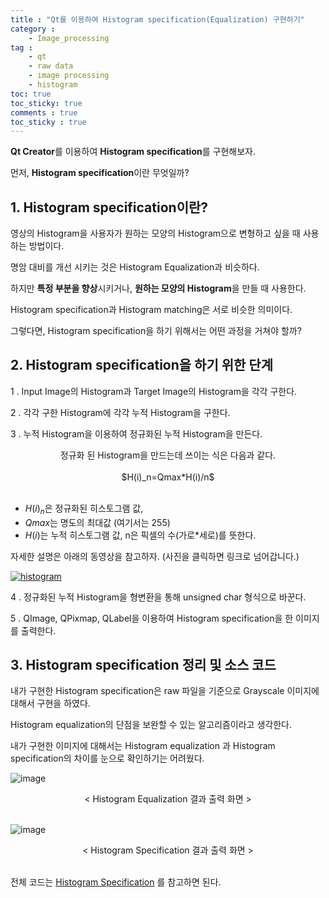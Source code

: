 ```yaml
---
title : "Qt를 이용하여 Histogram specification(Equalization) 구현하기"
category :
    - Image_processing
tag :
    - qt
    - raw data
    - image processing
    - histogram
toc: true
toc_sticky: true
comments : true
toc_sticky : true
---
```


**Qt Creator**를 이용하여 **Histogram specification**를 구현해보자.

먼저, **Histogram specification**이란 무엇일까?


## 1. Histogram specification이란?

영상의 Histogram을 사용자가 원하는 모양의 Histogram으로 변형하고 싶을 때 사용하는 방법이다.

명암 대비를 개선 시키는 것은 Histogram Equalization과 비슷하다.

하지만 **특정 부분을 향상**시키거나, **원하는 모양의 Histogram**을 만들 때 사용한다.

Histogram specification과 Histogram matching은 서로 비슷한 의미이다.

그렇다면, Histogram specification을 하기 위해서는 어떤 과정을 거쳐야 할까?

## 2. Histogram specification을 하기 위한 단계

1 . Input Image의 Histogram과 Target Image의 Histogram을 각각 구한다.

2 . 각각 구한 Histogram에 각각 누적 Histogram을 구한다.

3 . 누적 Histogram을 이용하여 정규화된 누적 Histogram을 만든다.

<center> 정규화 된 Histogram을 만드는데 쓰이는 식은 다음과 같다. </center>
<br>
<center> $H(i)_n=Qmax*H(i)/n$ </center>
<br>

- $H(i)_n$은 정규화된 히스토그램 값,
- $Qmax$는 명도의 최대값 (여기서는 255)
- $H(i)$는 누적 히스토그램 값, n은 픽셀의 수(가로*세로)를 뜻한다.

자세한 설명은 아래의 동영상을 참고하자. (사진을 클릭하면 링크로 넘어갑니다.)

[![histogram](https://user-images.githubusercontent.com/41863759/82750397-da623a00-9dea-11ea-9f5c-aa6e7c1fe544.JPG)](https://www.youtube.com/watch?v=WXHFmJVHvag)

4 . 정규화된 누적 Histogram을 형변환을 통해 unsigned char 형식으로 바꾼다.

5 . QImage, QPixmap, QLabel을 이용하여 Histogram specification을 한 이미지를 출력한다.

## 3. Histogram specification 정리 및 소스 코드

내가 구현한 Histogram specification은 raw 파일을 기준으로 Grayscale 이미지에 대해서 구현을 하였다.

Histogram equalization의 단점을 보완할 수 있는 알고리즘이라고 생각한다.

내가 구현한 이미지에 대해서는 Histogram equalization 과 Histogram specification의 차이를 눈으로 확인하기는 어려웠다.

![image](https://user-images.githubusercontent.com/41863759/82750811-c835cb00-9ded-11ea-89f5-9be532048c33.png)

<center>< Histogram Equalization 결과 출력 화면 ></center>

<br>


![image](https://user-images.githubusercontent.com/41863759/82750822-d8e64100-9ded-11ea-8826-0fd0dd8f2fe3.png)

<center>< Histogram Specification 결과 출력 화면 ></center>

<br>

전체 코드는 [Histogram Specification](https://github.com/Taeyoung96/Histogram_Matching_Qt) 를 참고하면 된다.



















